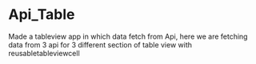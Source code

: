 # Api_Table
Made a tableview app in which data fetch from Api, here we are fetching data from 3 api for 3 different section of table view with reusabletableviewcell
